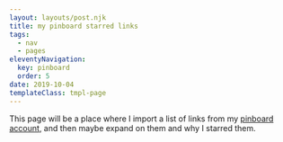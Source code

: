 ```yaml
---
layout: layouts/post.njk
title: my pinboard starred links
tags:
  - nav
  - pages
eleventyNavigation:
  key: pinboard
  order: 5
date: 2019-10-04
templateClass: tmpl-page
---
```


This page will be a place where I import a list of links from my [pinboard account](https://pinboard.in/u:oddhack), and then maybe expand on them and why I starred them.
